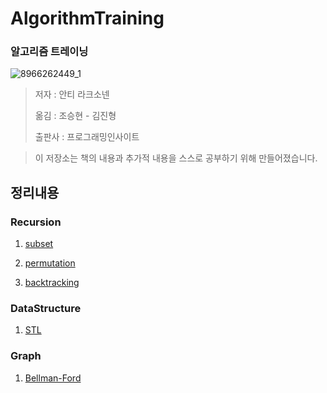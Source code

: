 # AlgorithmTraining

### 알고리즘 트레이닝

![8966262449_1](https://user-images.githubusercontent.com/55838461/73277372-6b564980-422d-11ea-8312-7ddbf154b1ef.jpg)



> 저자 : 안티 라크소넨
>
> 옮김 : 조승현 - 김진형
>
> 출판사 : 프로그래밍인사이트

> 이 저장소는 책의 내용과 추가적 내용을 스스로 공부하기 위해 만들어졌습니다.



## 정리내용

### Recursion

1. [subset](https://github.com/leeshinyook/AlgorithmTraining/blob/master/Recursion/subset.md)

2. [permutation](https://github.com/leeshinyook/AlgorithmTraining/blob/master/Recursion/permutation.md)

3. [backtracking](https://github.com/leeshinyook/AlgorithmTraining/blob/master/Recursion/BackTracking.md)

### DataStructure

1. [STL](https://github.com/leeshinyook/AlgorithmTraining/blob/master/DataStructrue/STL.md)



### Graph

1. [Bellman-Ford](https://github.com/leeshinyook/AlgorithmTraining/blob/master/Graph/BellmanFord.md)